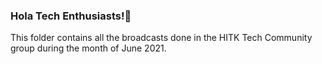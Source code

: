 ### **Hola Tech Enthusiasts!🤩**

This folder contains all the broadcasts done in the HITK Tech Community group during the month of June 2021.
